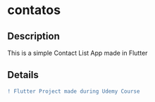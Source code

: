 # contatos

## Description
This is a simple Contact List App made in Flutter

## Details
```diff
! Flutter Project made during Udemy Course
```
